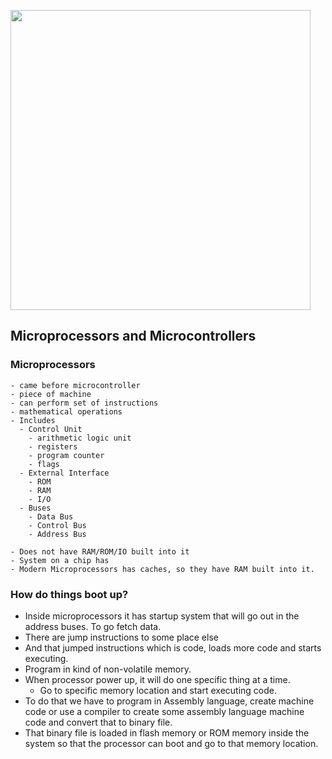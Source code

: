 <img width="480px" src="https://images-wixmp-ed30a86b8c4ca887773594c2.wixmp.com/f/50f9d7d2-7d1b-4b61-b959-5d02102ba501/dbz5el3-0f738887-71cc-4566-8455-38d5332ea875.png?token=eyJ0eXAiOiJKV1QiLCJhbGciOiJIUzI1NiJ9.eyJzdWIiOiJ1cm46YXBwOjdlMGQxODg5ODIyNjQzNzNhNWYwZDQxNWVhMGQyNmUwIiwiaXNzIjoidXJuOmFwcDo3ZTBkMTg4OTgyMjY0MzczYTVmMGQ0MTVlYTBkMjZlMCIsIm9iaiI6W1t7InBhdGgiOiJcL2ZcLzUwZjlkN2QyLTdkMWItNGI2MS1iOTU5LTVkMDIxMDJiYTUwMVwvZGJ6NWVsMy0wZjczODg4Ny03MWNjLTQ1NjYtODQ1NS0zOGQ1MzMyZWE4NzUucG5nIn1dXSwiYXVkIjpbInVybjpzZXJ2aWNlOmZpbGUuZG93bmxvYWQiXX0.C-OA5kX5Vk0Zwn3_TjCECzsJsmzTQVMbhgWxAjqcdOE"></img>

## Microprocessors and Microcontrollers


### Microprocessors
    - came before microcontroller
    - piece of machine
    - can perform set of instructions
    - mathematical operations
    - Includes
      - Control Unit
        - arithmetic logic unit
        - registers
        - program counter
        - flags
      - External Interface
        - ROM
        - RAM
        - I/O
      - Buses
        - Data Bus
        - Control Bus
        - Address Bus

    - Does not have RAM/ROM/IO built into it
    - System on a chip has
    - Modern Microprocessors has caches, so they have RAM built into it.


### How do things boot up?
- Inside microprocessors it has startup system that will go out in the
   address buses. To go fetch data.
- There are jump instructions to some place else
- And that jumped instructions which is code, loads more code and starts executing.
- Program in kind of non-volatile memory.
- When processor power up, it will do one specific thing at a time.
  - Go to specific memory location and start executing code.
- To do that we have to program in Assembly language, create machine code or use a compiler to create some assembly language machine code and convert that to binary file.
- That binary file is loaded in flash memory or ROM memory inside the system so that the processor can boot and go to that memory location.

